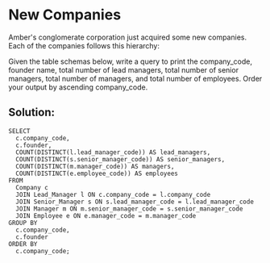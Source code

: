 # New Companies

Amber's conglomerate corporation just acquired some new companies. Each of the companies follows this hierarchy: 

Given the table schemas below, write a query to print the company_code, founder name, total number of lead managers, total number of senior managers, total number of managers, and total number of employees. Order your output by ascending company_code.

## Solution:

```
SELECT
  c.company_code,
  c.founder,
  COUNT(DISTINCT(l.lead_manager_code)) AS lead_managers,
  COUNT(DISTINCT(s.senior_manager_code)) AS senior_managers,
  COUNT(DISTINCT(m.manager_code)) AS managers,
  COUNT(DISTINCT(e.employee_code)) AS employees
FROM
  Company c
  JOIN Lead_Manager l ON c.company_code = l.company_code
  JOIN Senior_Manager s ON s.lead_manager_code = l.lead_manager_code
  JOIN Manager m ON m.senior_manager_code = s.senior_manager_code
  JOIN Employee e ON e.manager_code = m.manager_code
GROUP BY
  c.company_code, 
  c.founder
ORDER BY
  c.company_code;
  ```


